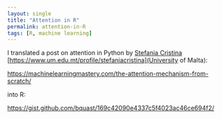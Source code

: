 ```yaml
---
layout: single
title: "Attention in R"
permalink: attention-in-R 
tags: [R, machine learning]
---
```


I translated a post on attention in Python by [Stefania Cristina](https://scholar.google.com/citations?user=ncHZ0mwAAAAJ&hl=en) [https://www.um.edu.mt/profile/stefaniacristina](University of Malta): 

<https://machinelearningmastery.com/the-attention-mechanism-from-scratch/>

into R:

<https://gist.github.com/bquast/169c42090e4337c5f4023ac46ce694f2/>
